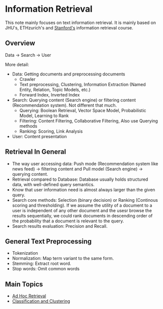 # Information Retrieval

This note mainly focuses on text information retrieval. It is mainly based on JHU's, ETHzurich's and [Stanford's](http://web.stanford.edu/class/cs276/) information retrieval course.

## Overview

Data -> Search -> User

More detail:

-   Data: Getting documents and preprocessing documents
    -   Crawler
    -   Text preprocessing, Clustering, Information Extraction (Named Entity, Relation, Topic Models, etc.)
    -   Forward Index, Inverted Index
-   Search: Querying content (Search engine) or filtering content (Recommendation system). Not different that much.
    -   Querying: Boolean Retrieval, Vector Space Model, Probabilistic Model, Learning to Rank
    -   Filtering: Content Filtering, Collaborative Filtering, Also use Querying methods
    -   Ranking: Scoring, Link Analysis
-   User: Content presentation

## Retrieval In General

-   The way user accessing data: Push mode (Recommendation system like news feed) -> filtering content and Pull model (Search engine) -> querying content.
-   Retrieval compared to Database: Database usually holds structured data, with well-defined query semantics.
-   Know that user information need is almost always larger than the given query.
-   Search core methods: Selection (binary decision) or Ranking (Continous scoring and thresholding). If we assume the utility of a document to a user is independent of any other document and the usesr browse the results sequentially, we could rank documents in descending order of the probability that a document is relevant to the query.
-   Search results evaluation: Precision and Recall.

## General Text Preprocessing

-   Tokenization
-   Normalization: Map term variant to the same form.
-   Stemming: Extract root word.
-   Stop words: Omit common words

## Main Topics

-   [Ad Hoc Retrieval](./ad_hoc_retrieval.md)
-   [Classification and Clustering](./classification_and_clustering.md)